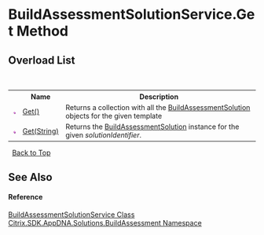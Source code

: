 # BuildAssessmentSolutionService.Get Method 
 


## Overload List
&nbsp;<table><tr><th></th><th>Name</th><th>Description</th></tr><tr><td>![Public method](media/pubmethod.gif "Public method")</td><td><a href="d2afdf83-0dca-5a98-0b04-e1b241aaa534">Get()</a></td><td>
Returns a collection with all the <a href="1c1d0ea7-aac4-5a0e-1e37-8d86f5021742">BuildAssessmentSolution</a> objects for the given template</td></tr><tr><td>![Public method](media/pubmethod.gif "Public method")</td><td><a href="5a18b75b-c52f-1630-74a3-3fa44844ec31">Get(String)</a></td><td>
Returns the <a href="1c1d0ea7-aac4-5a0e-1e37-8d86f5021742">BuildAssessmentSolution</a> instance for the given *solutionIdentifier*.</td></tr></table>&nbsp;
<a href="#buildassessmentsolutionservice.get-method">Back to Top</a>

## See Also


#### Reference
<a href="bbc6b74b-462d-d5de-b7d2-b8938836b70b">BuildAssessmentSolutionService Class</a><br /><a href="853bdb50-ea5c-dc0d-0be0-7254b6c38034">Citrix.SDK.AppDNA.Solutions.BuildAssessment Namespace</a><br />